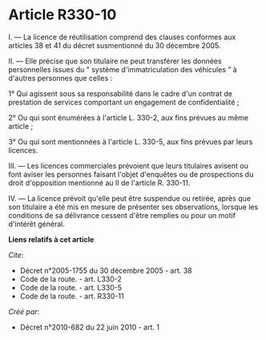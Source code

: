# Article R330-10

I. ― La licence de réutilisation comprend des clauses conformes aux articles 38 et 41 du décret susmentionné du 30 décembre
2005. 

II. ― Elle précise que son titulaire ne peut transférer les données personnelles issues du " système d'immatriculation des
véhicules ” à d'autres personnes que celles : 

1° Qui agissent sous sa responsabilité dans le cadre d'un contrat de prestation de services comportant un engagement de
confidentialité ; 

2° Ou qui sont énumérées à l'article L. 330-2, aux fins prévues au même article ; 

3° Ou qui sont mentionnées à l'article L. 330-5, aux fins prévues par leurs licences. 

III. ― Les licences commerciales prévoient que leurs titulaires avisent ou font aviser les personnes faisant l'objet
d'enquêtes ou de prospections du droit d'opposition mentionné au II de l'article R. 330-11. 

IV. ― La licence prévoit qu'elle peut être suspendue ou retirée, après que son titulaire a été mis en mesure de présenter ses
observations, lorsque les conditions de sa délivrance cessent d'être remplies ou pour un motif d'intérêt général.

**Liens relatifs à cet article**

_Cite_:

  - Décret n°2005-1755 du 30 décembre 2005 - art. 38
  - Code de la route. - art. L330-2
  - Code de la route. - art. L330-5
  - Code de la route. - art. R330-11

_Créé par_:

  - Décret n°2010-682 du 22 juin 2010 - art. 1
